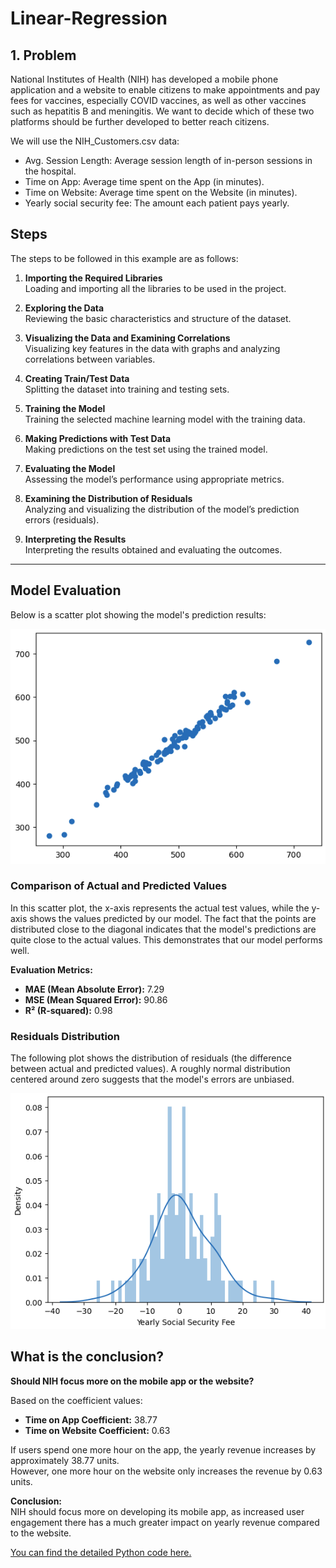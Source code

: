# Linear-Regression
## 1. Problem
National Institutes of Health (NIH) has developed a mobile phone application and a website to enable citizens to make appointments and pay fees for vaccines, especially COVID vaccines, as well as other vaccines such as hepatitis B and meningitis. We want to decide which of these two platforms should be further developed to better reach citizens.

We will use the NIH_Customers.csv data:

 * Avg. Session Length: Average session length of in-person sessions in the hospital.
 * Time on App: Average time spent on the App (in minutes).
 * Time on Website: Average time spent on the Website (in minutes).
 * Yearly social security fee: The amount each patient pays yearly.

## Steps

The steps to be followed in this example are as follows:

1. **Importing the Required Libraries**  
   Loading and importing all the libraries to be used in the project.

2. **Exploring the Data**  
   Reviewing the basic characteristics and structure of the dataset.

3. **Visualizing the Data and Examining Correlations**  
   Visualizing key features in the data with graphs and analyzing correlations between variables.

4. **Creating Train/Test Data**  
   Splitting the dataset into training and testing sets.

5. **Training the Model**  
   Training the selected machine learning model with the training data.

6. **Making Predictions with Test Data**  
   Making predictions on the test set using the trained model.

7. **Evaluating the Model**  
   Assessing the model’s performance using appropriate metrics.

8. **Examining the Distribution of Residuals**  
   Analyzing and visualizing the distribution of the model’s prediction errors (residuals).

9. **Interpreting the Results**  
   Interpreting the results obtained and evaluating the outcomes.

---
## Model Evaluation

Below is a scatter plot showing the model's prediction results:

![Scatter plot of actual vs. predicted values](model2.png)

### Comparison of Actual and Predicted Values

In this scatter plot, the x-axis represents the actual test values, while the y-axis shows the values predicted by our model. The fact that the points are distributed close to the diagonal indicates that the model's predictions are quite close to the actual values. This demonstrates that our model performs well.

**Evaluation Metrics:**

- **MAE (Mean Absolute Error):** 7.29
- **MSE (Mean Squared Error):** 90.86
- **R² (R-squared):** 0.98

### Residuals Distribution

The following plot shows the distribution of residuals (the difference between actual and predicted values). A roughly normal distribution centered around zero suggests that the model's errors are unbiased.

![Residuals Distribution](residuals.png)

## What is the conclusion?

**Should NIH focus more on the mobile app or the website?**

Based on the coefficient values:

- **Time on App Coefficient:** 38.77
- **Time on Website Coefficient:** 0.63

If users spend one more hour on the app, the yearly revenue increases by approximately 38.77 units.  
However, one more hour on the website only increases the revenue by 0.63 units.

**Conclusion:**  
NIH should focus more on developing its mobile app, as increased user engagement there has a much greater impact on yearly revenue compared to the website.

[You can find the detailed Python code here.](https://github.com/ebrar-7777/Linear-Regression-Example/blob/main/linear_regression.ipynb)







